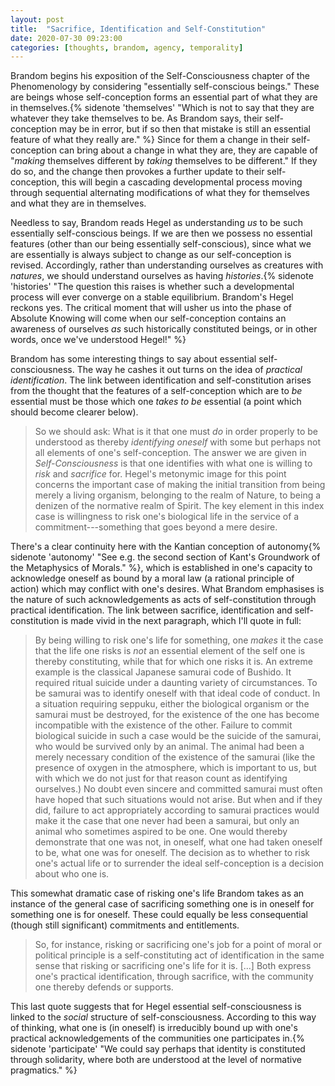 ```yaml
---
layout: post
title:  "Sacrifice, Identification and Self-Constitution"
date: 2020-07-30 09:23:00
categories: [thoughts, brandom, agency, temporality]
---
```


Brandom begins his exposition of the Self-Consciousness chapter of the Phenomenology by considering "essentially self-conscious beings." These are beings whose self-conception forms an essential part of what they are in themselves.{% sidenote 'themselves' "Which is not to say that they are whatever they take themselves to be. As Brandom says, their self-conception may be in error, but if so then that mistake is still an essential feature of what they really are." %} Since for them a change in their self-conception can bring about a change in what they are, they are capable of "_making_ themselves different by _taking_ themselves to be different." If they do so, and the change then provokes a further update to their self-conception, this will begin a cascading developmental process moving through sequential alternating modifications of what they for themselves and what they are in themselves.

<!--more-->

Needless to say, Brandom reads Hegel as understanding _us_ to be such essentially self-conscious beings. If we are then we possess no essential features (other than our being essentially self-conscious), since what we are essentially is always subject to change as our self-conception is revised. Accordingly, rather than understanding ourselves as creatures with _natures_, we should understand ourselves as having _histories_.{% sidenote 'histories' "The question this raises is whether such a developmental process will ever converge on a stable equilibrium. Brandom's Hegel reckons yes. The critical moment that will usher us into the phase of Absolute Knowing will come when our self-conception contains an awareness of ourselves _as_ such historically constituted beings, or in other words, once we've understood Hegel!" %}

Brandom has some interesting things to say about essential self-consciousness. The way he cashes it out  turns on the idea of _practical identification_. The link between identification and self-constitution arises from the thought that the features of a self-conception which are to _be_ essential must be those which one _takes to be_ essential (a point which should become clearer below).

> So we should ask: What is it that one must _do_ in order properly to be understood as thereby _identifying oneself_ with some but perhaps not all elements of one's self-conception. The answer we are given in _Self-Consciousness_ is that one identifies with what one is willing to _risk_ and _sacrifice_ for. Hegel's metonymic image for this point concerns the important case of making the initial transition from being merely a living organism, belonging to the realm of Nature, to being a denizen of the normative realm of Spirit. The key element in this index case is willingness to risk one's biological life in the service of a commitment---something that goes beyond a mere desire.

There's a clear continuity here with the Kantian conception of autonomy{% sidenote 'autonomy' "See e.g. the second section of Kant's Groundwork of the Metaphysics of Morals." %}, which is established in one's capacity to acknowledge oneself as bound by a moral law (a rational principle of action) which may conflict with one's desires. What Brandom emphasises is the nature of such acknowledgements as acts of self-constitution through practical identification. The link between sacrifice, identification and self-constitution is made vivid in the next paragraph, which I'll quote in full:

> By being willing to risk one's life for something, one _makes_ it the case that the life one risks is _not_ an essential element of the self one is thereby constituting, while that for which one risks it is. An extreme example is the classical Japanese samurai code of Bushido. It required ritual suicide under a daunting variety of circumstances. To be samurai was to identify oneself with that ideal code of conduct. In a situation requiring seppuku, either the biological organism or the samurai must be destroyed, for the existence of the one has become incompatible with the existence of the other. Failure to commit biological suicide in such a case would be the suicide of the samurai, who would be survived only by an animal. The animal had been a merely necessary condition of the existence of the samurai (like the presence of oxygen in the atmosphere, which is important to us, but with which we do not just for that reason count as identifying ourselves.) No doubt even sincere and committed samurai must often have hoped that such situations would not arise. But when and if they did, failure to act appropriately according to samurai practices would make it the case that one never had been a samurai, but only an animal who sometimes aspired to be one. One would thereby demonstrate that one was not, in oneself, what one had taken oneself to be, what one was for oneself. The decision as to whether to risk one's actual life or to surrender the ideal self-conception is a decision about who one is.

This somewhat dramatic case of risking one's life Brandom takes as an instance of the general case of sacrificing something one is in oneself for something one is for oneself. These could equally be less consequential (though still significant) commitments and entitlements.

> So, for instance, risking or sacrificing one's job for a point of moral or political principle is a self-constituting act of identification in the same sense that risking or sacrificing one's life for it is. [...] Both express one's practical identification, through sacrifice, with the community one thereby defends or supports.

This last quote suggests that for Hegel essential self-consciousness is linked to the _social_ structure of self-consciousness. According to this way of thinking, what one is (in oneself) is irreducibly bound up with one's practical acknowledgements of the communities one participates in.{% sidenote 'participate' "We could say perhaps that identity is constituted through solidarity, where both are understood at the level of normative pragmatics." %}
